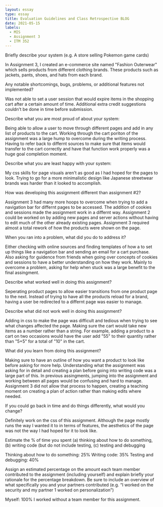 ```yaml
---
layout: essay
type: essay
title: Evaluation Guidelines and Class Retrospective BLOG
date: 2021-05-15
labels:
  - MIS
  - Assignment 3
  - ITM 352
---
```

 
Briefly describe your system (e.g. A store selling Pokemon game cards)

In Assignment 3, I created an e-commerce site named "Fashion Outerwear" which sells products from different clothing brands. These products such as jackets, pants, shoes, and hats from each brand.

Any notable shortcomings, bugs, problems, or additional features not implemented?

Was not able to set a user session that would expire items in the shopping cart after a certain amount of time. Additional extra credit suggestions couldn't be done in time before submission.

Describe what you are most proud of about your system:

Being able to allow a user to move through different pages and add in any list of products to the cart. Working through the cart poriton of the assignment was a large hump to overcome during the writing process. Having to refer back to differnt sources to make sure that items would transfer to the cart correctly and have that function work properly was a huge goal completion moment.

Describe what you are least happy with your system:

My css skills for page visuals aren't as good as I had hoped for the pages to look. Trying to go for a more minimalistic design like Japanese streetwear brands was harder than it looked to accomplish.

How was developing this assignment different than assignment #2?

Assignment 3 had many more hoops to overcome when trying to add a navigation bar for differnt pages to be accessed. The addition of cookies and sessions made the assignment work in a differnt way. Assignment 2 could be worked on by adding new pages and server actions without having to edit much of the other already existing pages. Assignment 3 required almost a total rework of how the products were shown on the page.

When you ran into a problem, what did you do to address it?

Either checking with online sources and finding templates of how a to set up things like a navigation bar and sending an email for a cart purchase. Also asking for guidence from friends when going over concepts of cookies and sessions to have a better understanding on how they work. Mainly to overcome a problem, asking for help when stuck was a large benefit to the final assingment.

Describe what worked well in doing this assignment?

Seperating product pages to allow easier transitions from one product page to the next. Instead of trying to have all the products reload for a brand, having a user be redirected to a differnt page was easier to manage.

Describe what did not work well in doing this assignment?

Adding in css to make the page was difficult and tedious when trying to see what changes affected the page. Making sure the cart would take new items as a number rather than a string. For example, adding a product to a cart on two occasions would have the user add "55" to their quantity rather than "5+5" for a total of "10" in the cart.

What did you learn from doing this assignment?

Making sure to have an outline of how you want a product to look like before asking for more help. Understanding what the assignment was asking for in detail and creating a plan before going into writing code was a large part of this. In previous assingments, jumping into the assignment and working between all pages would be confusing and hard to manage. Assignment 3 did not allow that process to happen, creating a teaching moment on creating a plan of action rather than making edits where needed.

If you could go back in time and do things differently, what would you change?

Definitely work on the css of this assignment. Although the page mostly runs the way I wanted it to in terms of features, the aesthetics of the page was not the way I had hoped for it to look like. 

Estimate the % of time you spent (a) thinking about how to do something, (b) writing code (but do not include testing, (c) testing and debugging

Thinking about how to do something: 25%
Writing code: 35%
Testing and debugging: 40%

Assign an estimated percentage on the amount each team member contributed to the assignment (including yourself) and explain briefly your rationale for the percentage breakdown. Be sure to include an overview of what specifically you and your partners contributed (e.g. “I worked on the security and my partner 1 worked on personalization”)

Myself: 100%
I worked without a team member for this assignment.
